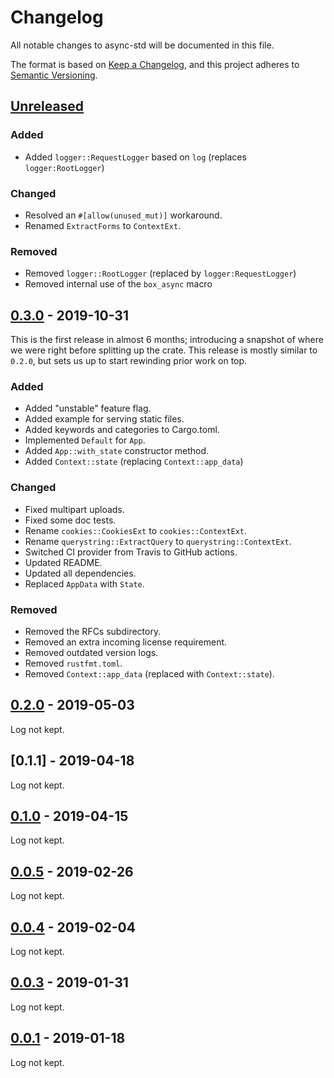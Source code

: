 # Changelog

All notable changes to async-std will be documented in this file.

The format is based on [Keep a Changelog](https://keepachangelog.com/en/1.0.0/),
and this project adheres to [Semantic Versioning](https://book.async.rs/overview/stability-guarantees.html).

## [Unreleased]

### Added

- Added `logger::RequestLogger` based on `log` (replaces `logger:RootLogger`)

### Changed

- Resolved an `#[allow(unused_mut)]` workaround.
- Renamed `ExtractForms` to `ContextExt`.

### Removed

- Removed `logger::RootLogger` (replaced by `logger:RequestLogger`)
- Removed internal use of the `box_async` macro

## [0.3.0] - 2019-10-31

This is the first release in almost 6 months; introducing a snapshot of where we
were right before splitting up the crate. This release is mostly similar to
`0.2.0`, but sets us up to start rewinding prior work on top.

### Added

- Added "unstable" feature flag.
- Added example for serving static files.
- Added keywords and categories to Cargo.toml.
- Implemented `Default` for `App`.
- Added `App::with_state` constructor method.
- Added `Context::state` (replacing `Context::app_data`)

### Changed

- Fixed multipart uploads.
- Fixed some doc tests.
- Rename `cookies::CookiesExt` to `cookies::ContextExt`.
- Rename `querystring::ExtractQuery` to `querystring::ContextExt`.
- Switched CI provider from Travis to GitHub actions.
- Updated README.
- Updated all dependencies.
- Replaced `AppData` with `State`.

### Removed

- Removed the RFCs subdirectory.
- Removed an extra incoming license requirement.
- Removed outdated version logs.
- Removed `rustfmt.toml`.
- Removed `Context::app_data` (replaced with `Context::state`).

## [0.2.0] - 2019-05-03

Log not kept.

## [0.1.1] - 2019-04-18

Log not kept.

## [0.1.0] - 2019-04-15

Log not kept.

## [0.0.5] - 2019-02-26

Log not kept.

## [0.0.4] - 2019-02-04

Log not kept.

## [0.0.3] - 2019-01-31

Log not kept.

## [0.0.1] - 2019-01-18

Log not kept.

[Unreleased]: https://github.com/async-rs/async-std/compare/v0.3.0...HEAD
[0.3.0]: https://github.com/async-rs/async-std/compare/v0.2.0...v0.3.0
[0.2.0]: https://github.com/async-rs/async-std/compare/v0.1.0...v0.2.0
[0.1.0]: https://github.com/async-rs/async-std/compare/v0.0.5...v0.1.0
[0.0.5]: https://github.com/async-rs/async-std/compare/v0.0.4...v0.0.5
[0.0.4]: https://github.com/async-rs/async-std/compare/v0.0.3...v0.0.4
[0.0.3]: https://github.com/async-rs/async-std/compare/v0.0.1...v0.0.3
[0.0.1]: https://github.com/async-rs/async-std/compare/v0.0.1
